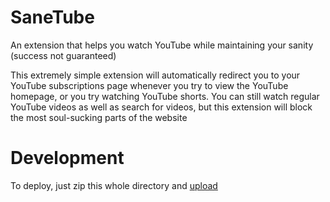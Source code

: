 # SaneTube
An extension that helps you watch YouTube while maintaining your sanity (success not guaranteed)

This extremely simple extension will automatically redirect you to your YouTube subscriptions page whenever you try to view the YouTube homepage, or you try watching YouTube shorts. You can still watch regular YouTube videos as well as search for videos, but this extension will block the most soul-sucking parts of the website

# Development
To deploy, just zip this whole directory and [upload](https://developer.chrome.com/docs/webstore/publish/#upload-your-item)
